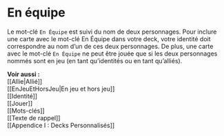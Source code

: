 # En équipe
Le mot-clé `En Équipe` est suivi du nom de deux personnages. Pour inclure une carte avec le mot-clé En Équipe dans votre deck, votre identité doit correspondre au nom d’un de ces deux personnages. De plus, une carte avec le mot-clé `En Équipe` ne peut être jouée que si les deux personnages nommés sont en jeu (en tant qu’identités ou en tant qu’alliés).

**Voir aussi :**  
[[Allie|Allié]]  
[[EnJeuEtHorsJeu|En jeu et hors jeu]]  
[[Identité]]  
[[Jouer]]  
[[Mots-clés]]  
[[Texte de rappel]]  
[[Appendice I : Decks Personnalisés]]